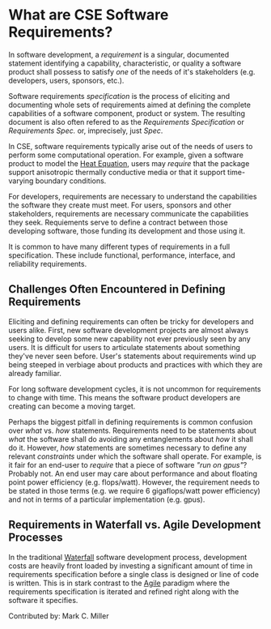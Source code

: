 
# What are CSE Software Requirements?

In software development, a *requirement* is a singular, documented statement identifying a capability, characteristic, or
quality a software product shall possess to satisfy *one* of the needs of it's stakeholders (e.g. developers, users, sponsors, etc.).

Software requirements *specification* is the process of eliciting and documenting whole sets of requirements aimed at defining
the complete capabilities of a software component, product or system. The resulting document is also often refered to as the
*Requirements Specification* or *Requirements Spec.* or, imprecisely, just *Spec*.

In CSE, software requirements typically arise out of the needs of users to perform some computational operation. For example,
given a software product to model the [Heat Equation](https://en.wikipedia.org/wiki/Heat_equation), users may *require* that
the package support anisotropic thermally conductive media or that it support time-varying boundary conditions.

For developers, requirements are necessary to understand the capabilities the software they create must meet. For users,
sponsors and other stakeholders, requirements are necessary communicate the capabilities they seek. Requiements
serve to define a contract between those developing software, those funding its development and those using it.

It is common to have many different types of requirements in a full specification. These include functional, performance,
interface, and reliability requirements. 

## Challenges Often Encountered in Defining Requirements
Eliciting and defining requirements can often be tricky for developers and users alike. First, new software development projects
are almost always seeking to develop some new capability not ever previously seen by any users. It is difficult for users to
articulate statements about something they've never seen before. User's statements about requirements wind up being steeped in 
verbiage about products and practices with which they are already familiar.

For long software development cycles, it is not uncommon for requirements to change with time. This means the software product
developers are creating can become a moving target.

Perhaps the biggest pitfall in defining requirements is common confusion over *what* vs. *how* statements. Requirements need
to be statements about *what* the software shall do avoiding any entanglements about *how* it shall do it. However, *how*
statements are sometimes necessary to define any relevant *constraints* under which the software shall operate.
For example, is it fair for an end-user to *require* that a piece of software *"run on gpus"*? Probably not. An end user
may care about performance and about floating point power efficiency (e.g. flops/watt). However, the requirement needs to
be stated in those terms (e.g. we require 6 gigaflops/watt power efficiency) and not in terms of a particular implementation
(e.g. gpus).

## Requirements in Waterfall vs. Agile Development Processes
In the traditional [Waterfall](https://en.wikipedia.org/wiki/Waterfall_model) software development process,
development costs are heavily front loaded by investing a significant amount of time in requirements specification
before a single class is designed or line of code is written. This is in stark contrast
to the [Agile](https://en.wikipedia.org/wiki/Agile_software_development) paradigm where the requirements specification
is iterated and refined right along with the software it specifies.

Contributed by: Mark C. Miller
